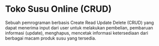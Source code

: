 # Toko Susu Online (CRUD)

Sebuah pemrograman berbasis Create Read Update Delete (CRUD) yang dapat menerima input dari user untuk melakukan pembelian, pembaruan informasi (update), menghapus, mencetak informasi ketersediaan dari berbagai macam produk susu yang tersedia.   
